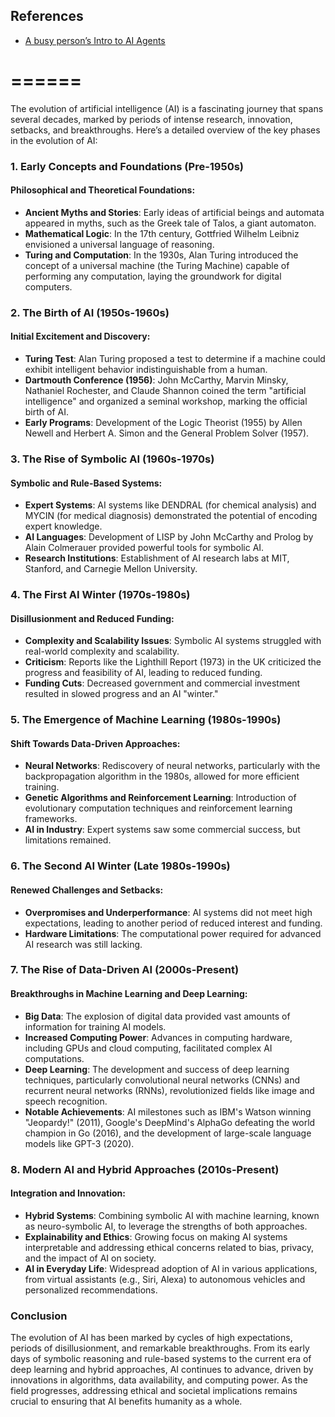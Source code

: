 ## References
- [A busy person’s Intro to AI Agents](https://medium.com/@mayaakim/a-busy-persons-intro-to-ai-agents-d9779d50cd84)


======
======

The evolution of artificial intelligence (AI) is a fascinating journey that spans several decades, marked by periods of intense research, innovation, setbacks, and breakthroughs. Here’s a detailed overview of the key phases in the evolution of AI:

### 1. Early Concepts and Foundations (Pre-1950s)

#### Philosophical and Theoretical Foundations:
- **Ancient Myths and Stories**: Early ideas of artificial beings and automata appeared in myths, such as the Greek tale of Talos, a giant automaton.
- **Mathematical Logic**: In the 17th century, Gottfried Wilhelm Leibniz envisioned a universal language of reasoning.
- **Turing and Computation**: In the 1930s, Alan Turing introduced the concept of a universal machine (the Turing Machine) capable of performing any computation, laying the groundwork for digital computers.

### 2. The Birth of AI (1950s-1960s)

#### Initial Excitement and Discovery:
- **Turing Test**: Alan Turing proposed a test to determine if a machine could exhibit intelligent behavior indistinguishable from a human.
- **Dartmouth Conference (1956)**: John McCarthy, Marvin Minsky, Nathaniel Rochester, and Claude Shannon coined the term "artificial intelligence" and organized a seminal workshop, marking the official birth of AI.
- **Early Programs**: Development of the Logic Theorist (1955) by Allen Newell and Herbert A. Simon and the General Problem Solver (1957).

### 3. The Rise of Symbolic AI (1960s-1970s)

#### Symbolic and Rule-Based Systems:
- **Expert Systems**: AI systems like DENDRAL (for chemical analysis) and MYCIN (for medical diagnosis) demonstrated the potential of encoding expert knowledge.
- **AI Languages**: Development of LISP by John McCarthy and Prolog by Alain Colmerauer provided powerful tools for symbolic AI.
- **Research Institutions**: Establishment of AI research labs at MIT, Stanford, and Carnegie Mellon University.

### 4. The First AI Winter (1970s-1980s)

#### Disillusionment and Reduced Funding:
- **Complexity and Scalability Issues**: Symbolic AI systems struggled with real-world complexity and scalability.
- **Criticism**: Reports like the Lighthill Report (1973) in the UK criticized the progress and feasibility of AI, leading to reduced funding.
- **Funding Cuts**: Decreased government and commercial investment resulted in slowed progress and an AI "winter."

### 5. The Emergence of Machine Learning (1980s-1990s)

#### Shift Towards Data-Driven Approaches:
- **Neural Networks**: Rediscovery of neural networks, particularly with the backpropagation algorithm in the 1980s, allowed for more efficient training.
- **Genetic Algorithms and Reinforcement Learning**: Introduction of evolutionary computation techniques and reinforcement learning frameworks.
- **AI in Industry**: Expert systems saw some commercial success, but limitations remained.

### 6. The Second AI Winter (Late 1980s-1990s)

#### Renewed Challenges and Setbacks:
- **Overpromises and Underperformance**: AI systems did not meet high expectations, leading to another period of reduced interest and funding.
- **Hardware Limitations**: The computational power required for advanced AI research was still lacking.

### 7. The Rise of Data-Driven AI (2000s-Present)

#### Breakthroughs in Machine Learning and Deep Learning:
- **Big Data**: The explosion of digital data provided vast amounts of information for training AI models.
- **Increased Computing Power**: Advances in computing hardware, including GPUs and cloud computing, facilitated complex AI computations.
- **Deep Learning**: The development and success of deep learning techniques, particularly convolutional neural networks (CNNs) and recurrent neural networks (RNNs), revolutionized fields like image and speech recognition.
- **Notable Achievements**: AI milestones such as IBM's Watson winning "Jeopardy!" (2011), Google's DeepMind's AlphaGo defeating the world champion in Go (2016), and the development of large-scale language models like GPT-3 (2020).

### 8. Modern AI and Hybrid Approaches (2010s-Present)

#### Integration and Innovation:
- **Hybrid Systems**: Combining symbolic AI with machine learning, known as neuro-symbolic AI, to leverage the strengths of both approaches.
- **Explainability and Ethics**: Growing focus on making AI systems interpretable and addressing ethical concerns related to bias, privacy, and the impact of AI on society.
- **AI in Everyday Life**: Widespread adoption of AI in various applications, from virtual assistants (e.g., Siri, Alexa) to autonomous vehicles and personalized recommendations.

### Conclusion

The evolution of AI has been marked by cycles of high expectations, periods of disillusionment, and remarkable breakthroughs. From its early days of symbolic reasoning and rule-based systems to the current era of deep learning and hybrid approaches, AI continues to advance, driven by innovations in algorithms, data availability, and computing power. As the field progresses, addressing ethical and societal implications remains crucial to ensuring that AI benefits humanity as a whole.